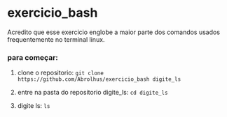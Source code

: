 # exercicio_bash
Acredito que esse exercicio englobe a maior parte dos comandos usados frequentemente no terminal linux.

### para começar:
1. clone o repositorio:
   `git clone https://github.com/Abrolhus/exercicio_bash digite_ls`

1. entre na pasta do repositorio digite_ls:
   `cd digite_ls`
1. digite ls:
   `ls`
